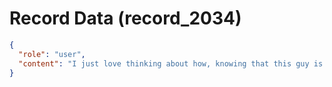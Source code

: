 # Record Data (record_2034)

```json
{
  "role": "user",
  "content": "I just love thinking about how, knowing that this guy is a deflector exploiter with entitlemnt would have felt and received it when HR landed the consequences on him"
}
```
